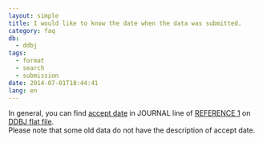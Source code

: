 ```yaml
---
layout: simple
title: I would like to know the date when the data was submitted. 
category: faq
db:
  - ddbj
tags: 
  - format
  - search
  - submission
date: 2014-07-01T18:44:41
lang: en
---
```


In general, you can find [accept date](/ddbj/submission-e.html#acceptdate)
in JOURNAL line of [REFERENCE 1](/ddbj/flat-file-e.html#Reference1B) on
[DDBJ flat file](/ddbj/flat-file-e.html).  
Please note that some old data do not have the description of accept
date.

